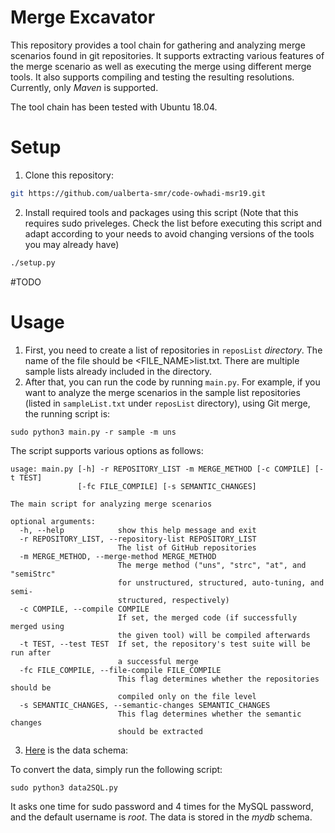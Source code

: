 
# Merge Excavator

This repository provides a tool chain for gathering and analyzing merge scenarios found in git repositories. 
It supports extracting various features of the merge scenario as well as executing the merge using different merge tools.
It also supports compiling and testing the resulting resolutions. Currently, only _Maven_ is supported.

The tool chain has been tested with Ubuntu 18.04. 

# Setup
1. Clone this repository:

```bash
git https://github.com/ualberta-smr/code-owhadi-msr19.git
```

2. Install required tools and packages using this script (Note that this requires sudo priveleges. 
Check the list before executing this script and adapt according to your needs to avoid changing versions of the
 tools you may already have)

```bash
./setup.py
```

#TODO 

# Usage 

1. First, you need to create a list of repositories in `reposList` _directory_. The name of the file should be <FILE_NAME>list.txt. There are multiple sample lists already included in the directory.
2. After that, you can run the code by running `main.py`. For example, if you want to analyze the merge scenarios in the sample list repositories (listed in `sampleList.txt` under `reposList` directory), using Git merge, the running script is:

```
sudo python3 main.py -r sample -m uns
```

The script supports various options as follows:
```
usage: main.py [-h] -r REPOSITORY_LIST -m MERGE_METHOD [-c COMPILE] [-t TEST]
               [-fc FILE_COMPILE] [-s SEMANTIC_CHANGES]

The main script for analyzing merge scenarios

optional arguments:
  -h, --help            show this help message and exit
  -r REPOSITORY_LIST, --repository-list REPOSITORY_LIST
                        The list of GitHub repositories
  -m MERGE_METHOD, --merge-method MERGE_METHOD
                        The merge method ("uns", "strc", "at", and "semiStrc"
                        for unstructured, structured, auto-tuning, and semi-
                        structured, respectively)
  -c COMPILE, --compile COMPILE
                        If set, the merged code (if successfully merged using
                        the given tool) will be compiled afterwards
  -t TEST, --test TEST  If set, the repository's test suite will be run after
                        a successful merge
  -fc FILE_COMPILE, --file-compile FILE_COMPILE
                        This flag determines whether the repositories should be
                        compiled only on the file level
  -s SEMANTIC_CHANGES, --semantic-changes SEMANTIC_CHANGES
                        This flag determines whether the semantic changes
                        should be extracted

```

3. [Here](https://github.com/ualberta-smr/code-owhadi-merge/tree/master/datamodel/model.png) is the data schema:


To convert the data, simply run the following script:
```
sudo python3 data2SQL.py
```
It asks one time for sudo password and 4 times for the MySQL password, and the default username is _root_. The data is stored in the _mydb_ schema.





